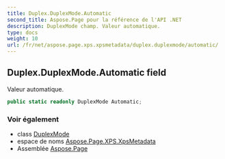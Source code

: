 ```yaml
---
title: Duplex.DuplexMode.Automatic
second_title: Aspose.Page pour la référence de l'API .NET
description: DuplexMode champ. Valeur automatique.
type: docs
weight: 10
url: /fr/net/aspose.page.xps.xpsmetadata/duplex.duplexmode/automatic/
---
```

## Duplex.DuplexMode.Automatic field

Valeur automatique.

```csharp
public static readonly DuplexMode Automatic;
```

### Voir également

* class [DuplexMode](../)
* espace de noms [Aspose.Page.XPS.XpsMetadata](../../duplex.duplexmode/)
* Assemblée [Aspose.Page](../../../)


